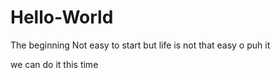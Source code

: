 # Hello-World
The beginning
Not easy to start
but life is not that easy o puh it

we can do it this time
